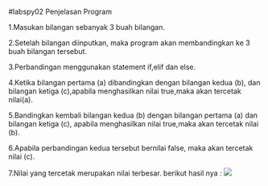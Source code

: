#labspy02 Penjelasan Program

1.Masukan bilangan sebanyak 3 buah bilangan.

2.Setelah bilangan diinputkan, maka program akan membandingkan ke 3 buah bilangan tersebut.

3.Perbandingan menggunakan statement if,elif dan else.

4.Ketika bilangan pertama (a) dibandingkan dengan bilangan kedua (b), dan bilangan ketiga (c),apabila menghasilkan nilai true,maka akan tercetak nilai(a).

5.Bandingkan kembali bilangan kedua (b) dengan  bilangan pertama (a) dan bilangan ketiga (c), apabila menghasilkan nilai true,maka akan tercetak nilai (b).

6.Apabila perbandingan kedua tersebut bernilai false, maka akan tercetak nilai (c).

7.Nilai yang tercetak merupakan nilai terbesar. berikut hasil nya : 
![](Screenshot.jpg)
